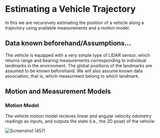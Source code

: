 # Estimating a Vehicle Trajectory
In this we are recursively estimating the position of a vehicle along a trajectory using available measurements and a motion model.
## Data known beforehand/Assumptions...
The vehicle is equipped with a very simple type of LIDAR sensor, which returns range and bearing measurements corresponding to individual landmarks in the environment. The global positions of the landmarks are assumed to be known beforehand. We will also assume known data association, that is, which measurment belong to which landmark.

## Motion and Measurement Models

### Motion Model
The vehicle motion model recieves linear and angular velocity odometry readings as inputs, and outputs the state (i.e., the 2D pose) of the vehicle:

![Screenshot (457)](https://user-images.githubusercontent.com/71186496/106164207-be9c0880-61af-11eb-976b-8709fb971afb.png)

